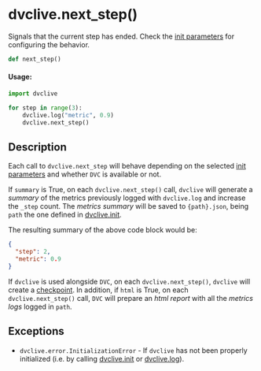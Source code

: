 # dvclive.next_step()

Signals that the current step has ended. Check the
[init parameters](/doc/dvclive/api-reference/init#parameters) for configuring
the behavior.

```py
def next_step()
```

#### Usage:

```py
import dvclive

for step in range(3):
    dvclive.log("metric", 0.9)
    dvclive.next_step()
```

## Description

Each call to `dvclive.next_step` will behave depending on the selected
[init parameters](/doc/dvclive/api-reference/init#parameters) and whether `DVC`
is available or not.

If `summary` is True, on each `dvclive.next_step()` call, `dvclive` will
generate a _summary_ of the metrics previously logged with `dvclive.log` and
increase the `_step` count. The _metrics summary_ will be saved to
`{path}.json`, being `path` the one defined in
[dvclive.init](/doc/dvclive/api-reference/init).

The resulting summary of the above code block would be:

```json
{
  "step": 2,
  "metric": 0.9
}
```

If `dvclive` is used alongside `DVC`, on each `dvclive.next_step()`, `dvclive`
will create a [checkpoint](/doc/user-guide/experiment-management/checkpoints).
In addition, if `html` is True, on each `dvclive.next_step()` call, `DVC` will
prepare an _html report_ with all the _metrics logs_ logged in `path`.

## Exceptions

- `dvclive.error.InitializationError` - If `dvclive` has not been properly
  initialized (i.e. by calling [dvclive.init](/doc/dvclive/api-reference/init)
  or [dvclive.log](/doc/dvclive/api-reference/log)).
